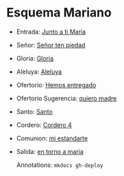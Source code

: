 # Esquema Mariano

- Entrada: [Junto a ti María](salida/junto_a_ti_maria.md)
- Señor: [Señor ten piedad](senior_ten_piedad/senior_4.md)
- Gloria: [Gloria](gloria/gloria_6.md)
- Aleluya: [Aleluya](aleluya/aleluya_d.md)
- Ofertorio: [Hemos entregado](ofertorio/hemos_entregado.md)
- Ofertorio Sugerencia: [quiero madre](salida/quiero_madre.md)
- Santo: [Santo ](santo/santo_1.md)
- Cordero: [Cordero 4](cordero/cordero_4.md)
- Comunion: [mi estandarte](salida/mi_estandarte.md)
- Salida: [en torno a maria](salida/en_torno_a_maria.md)

  Annotations:
  `mkdocs gh-deploy`
